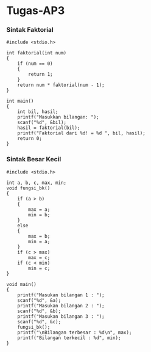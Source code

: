 # Tugas-AP3


### Sintak Faktorial
    #include <stdio.h>

    int faktorial(int num)
    {
        if (num == 0)
        {
            return 1;
        }
        return num * faktorial(num - 1);
    }

    int main()
    {
        int bil, hasil;
        printf("Masukkan bilangan: ");
        scanf("%d", &bil);
        hasil = faktorial(bil);
        printf("Faktorial dari %d! = %d ", bil, hasil);
        return 0;
    }
    
### Sintak Besar Kecil
    #include <stdio.h>

    int a, b, c, max, min;
    void fungsi_bk()
    {
        if (a > b)
        {
            max = a;
            min = b;
        }
        else
        {
            max = b;
            min = a;
        }
        if (c > max)
            max = c;
        if (c < min)
            min = c;
    }

    void main()
    {
        printf("Masukan bilangan 1 : ");
        scanf("%d", &a);
        printf("Masukan bilangan 2 : ");
        scanf("%d", &b);
        printf("Masukan bilangan 3 : ");
        scanf("%d", &c);
        fungsi_bk();
        printf("\nBilangan terbesar : %d\n", max);
        printf("Bilangan terkecil : %d", min);
    }
